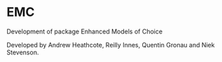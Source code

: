 # EMC
Development of package Enhanced Models of Choice

Developed by Andrew Heathcote, Reilly Innes, Quentin Gronau and Niek Stevenson.

